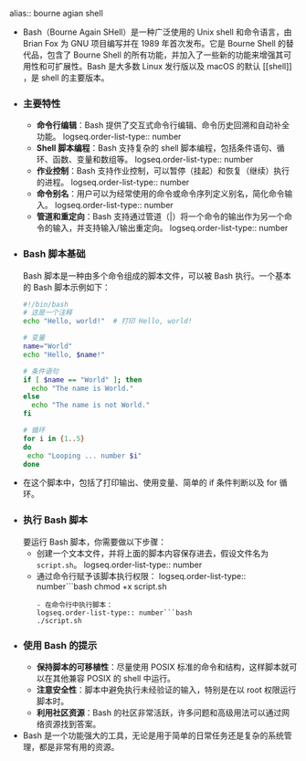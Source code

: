 alias:: bourne agian shell

- Bash（Bourne Again SHell）是一种广泛使用的 Unix shell 和命令语言，由 Brian Fox 为 GNU 项目编写并在 1989 年首次发布。它是 Bourne Shell 的替代品，包含了 Bourne Shell 的所有功能，并加入了一些新的功能来增强其可用性和可扩展性。Bash 是大多数 Linux 发行版以及 macOS 的默认 [[shell]] ，是 shell 的主要版本。
- ### 主要特性
	- **命令行编辑**：Bash 提供了交互式命令行编辑、命令历史回溯和自动补全功能。
	  logseq.order-list-type:: number
	- **Shell 脚本编程**：Bash 支持复杂的 shell 脚本编程，包括条件语句、循环、函数、变量和数组等。
	  logseq.order-list-type:: number
	- **作业控制**：Bash 支持作业控制，可以暂停（挂起）和恢复（继续）执行的进程。
	  logseq.order-list-type:: number
	- **命令别名**：用户可以为经常使用的命令或命令序列定义别名，简化命令输入。
	  logseq.order-list-type:: number
	- **管道和重定向**：Bash 支持通过管道（|）将一个命令的输出作为另一个命令的输入，并支持输入/输出重定向。
	  logseq.order-list-type:: number
- ### Bash 脚本基础
  Bash 脚本是一种由多个命令组成的脚本文件，可以被 Bash 执行。一个基本的 Bash 脚本示例如下：
  ```bash
  #!/bin/bash
  # 这是一个注释
  echo "Hello, world!"  # 打印 Hello, world!
  
  # 变量
  name="World"
  echo "Hello, $name!"
  
  # 条件语句
  if [ $name == "World" ]; then
    echo "The name is World."
  else
    echo "The name is not World."
  fi
  
  # 循环
  for i in {1..5}
  do
   echo "Looping ... number $i"
  done
  ```
- 在这个脚本中，包括了打印输出、使用变量、简单的 if 条件判断以及 for 循环。
- ### 执行 Bash 脚本
  要运行 Bash 脚本，你需要做以下步骤：
	- 创建一个文本文件，并将上面的脚本内容保存进去，假设文件名为 `script.sh`。
	  logseq.order-list-type:: number
	- 通过命令行赋予该脚本执行权限：
	  logseq.order-list-type:: number```bash
	  chmod +x script.sh
	  ```
	  - 在命令行中执行脚本：
	  logseq.order-list-type:: number```bash
	  ./script.sh
	  ```
- ### 使用 Bash 的提示
	- **保持脚本的可移植性**：尽量使用 POSIX 标准的命令和结构，这样脚本就可以在其他兼容 POSIX 的 shell 中运行。
	- **注意安全性**：脚本中避免执行未经验证的输入，特别是在以 root 权限运行脚本时。
	- **利用社区资源**：Bash 的社区非常活跃，许多问题和高级用法可以通过网络资源找到答案。
- Bash 是一个功能强大的工具，无论是用于简单的日常任务还是复杂的系统管理，都是非常有用的资源。
  <!--Converted by ToLogseq-->